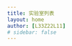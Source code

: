 ```yaml
---
title: 实验室列表
layout: home
author: [L33Z22L11]
# sidebar: false
---
```


<script setup>
import CoderGuild from "/.vitepress/components/unique/CoderGuild.vue";
import LabList from "/.vitepress/components/unique/LabList.vue";
</script>

<CoderGuild />

<LabList />
